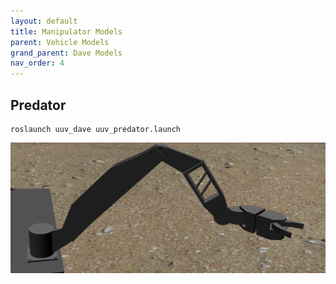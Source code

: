 ```yaml
---
layout: default
title: Manipulator Models
parent: Vehicle Models
grand_parent: Dave Models
nav_order: 4
---
```


## Predator

```
roslaunch uuv_dave uuv_predator.launch
```

![image](../images/predator_arm.png)

